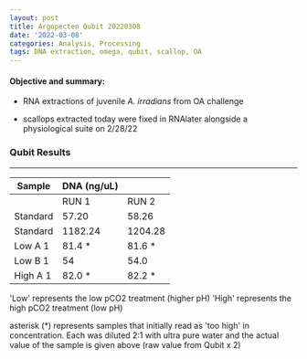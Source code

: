 ```yaml
---
layout: post
title: Argopecten Qubit 20220308
date: '2022-03-08'
categories: Analysis, Processing
tags: DNA extraction, omega, qubit, scallop, OA
---
```

#### **Objective and summary:**

- RNA extractions of juvenile *A. irradians* from OA challenge 

- scallops extracted today were fixed in RNAlater alongside a physiological suite on 2/28/22

### Qubit Results

----------

| Sample        | DNA (ng/uL)  |             |  
| ------        | -----------  | ----------- |  
|               |    RUN 1     |    RUN 2    |      
| Standard      |    57.20     |    58.26    |     
| Standard  	|    1182.24   |    1204.28  |     
| Low A 1    	|     81.4 *   |    81.6 *   |     
| Low B 1  	  	|     54       |    54.0     |       
| High A 1  	|     82.0 *   |    82.2 *   |     

 
'Low' represents the low pCO2 treatment (higher pH) 
'High' represents the high pCO2 treatment (low pH)

asterisk (*) represents samples that initially read as 'too high' in concentration. 
Each was diluted 2:1 with ultra pure water and the actual value of the sample is given above (raw value from Qubit x 2) 